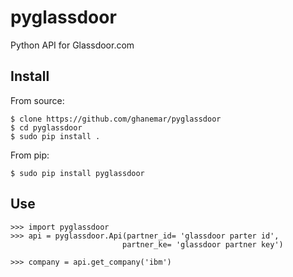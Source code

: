 pyglassdoor
=========

Python API for Glassdoor.com

## Install

From source:
   
    $ clone https://github.com/ghanemar/pyglassdoor
    $ cd pyglassdoor
    $ sudo pip install .

From pip:

    $ sudo pip install pyglassdoor

## Use

    >>> import pyglassdoor
    >>> api = pyglassdoor.Api(partner_id= 'glassdoor parter id',
                             partner_ke= 'glassdoor partner key')

    >>> company = api.get_company('ibm')
   